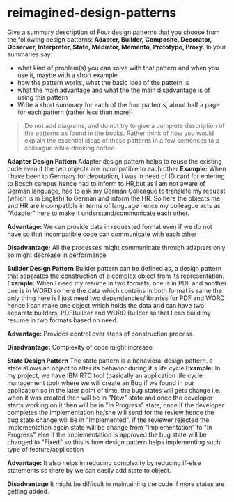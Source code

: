 # reimagined-design-patterns

Give a summary description of Four design patterns that you choose from the following design patterns: **Adapter,  Builder, Composite, Decorator, Observer, Interpreter, State, Mediator, Memento, Prototype, Proxy**. In your summaries say:

- what kind of problem(s) you can solve with that pattern and when you use it, maybe with a short example
- how the pattern works, what the basic idea of the pattern is
- what the main advantage and what the the main disadvantage is of using this pattern
- Write a short summary for each of the four patterns, about half a page for each pattern (rather less than more). 

> Do not add diagrams, and do not try to give a complete description of the patterns as found in the books. Rather think of how you would explain the essential ideas of these patterns in a few sentences to a colleague while drinking coffee.

**Adapter Design Pattern**
 Adapter design pattern helps to reuse the existing code even if the two objects are incompatible to each other
 **Example:** When I have been to Germany for deputation, I was in need of ID card for entering to Bosch campus hence had to inform to HR,but as I am not aware of German language, had to ask my German Colleague to translate my request (which is in English) to German and inform the HR. 
 So here the objects me and HR are incompatible in terms of language hence my colleague acts as "Adapter" here to make it understand/communicate each other. 
 
 **Advantage:**
 We can provide data in requested format even if we do not have so that incompatible code can communicate with each other
 
 **Disadvantage:**
 All the processes might communicate through adapters only so might decrease in performance
 
**Builder Design Pattern**
 Builder pattern can be defined as, a design pattern that separates the construction of a complex object from its representation.
 **Example:** When I need my resume in two formats, one is in PDF and another one is in WORD so here the data which contains in both format is same
 the only thing here is I just need two dependencies/libraries for PDF and WORD hence I can make one object which holds the data and can have two separate
 builders, PDFBuilder and WORD Builder so that I can build my resume in two formats based on need.
 
 **Advantage:**
 Provides control over steps of construction process.
 
 **Disadvantage:**
 Complexity of code might increase 
 
 **State Design Pattern**
  The state pattern is a behavioral design pattern. a state allows an object to alter its behavior during it's life cycle
  **Example:** In my project, we have IBM RTC tool (basically an application life cycle management tool) where we will create an Bug if we found in our application
  so in the later point of time, the bug states will gets change i.e. when it was created then will be in "New" state and once the developer starts working on it then
  will be in "In Progress" state, once if the developer completes the implementation he/she will send for the review hence the bug state change will be in "Implemented",
  if the reviewer rejected the implementation again state will be change from "Implementation" to "In Progress" else if the implementation is approved the bug state will be 
  changed to "Fixed" so this is how design pattern helps implementing such type of feature/application
  
  **Advantage:**
  It also helps in reducing complexity by reducing if-else statements so there by we can easily add state to object.
  
  **Disadvantage**
  It might be difficult in maintaining the code if more states are getting added.
